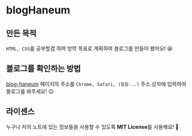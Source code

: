 # blogHaneum

## 만든 목적
`HTML, CSS`를 공부할겸 하여 방학 목표로 계획하여 블로그를 만들어 봤어요! 😆

## 블로그를 확인하는 방법
 [blog-haneum](https://blog-haneum.netlify.app) 페이지의 주소를 `Chrome, Safari, (등등...)` 주소 상자에 입력하여 블로그를 봐주세요! 😉

## 라이센스
 누구나 저의 노트에 있는 정보들을 사용할 수 있도록 **MIT License**를 사용해요! 🥳
